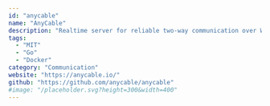 ```yaml
---
id: "anycable"
name: "AnyCable"
description: "Realtime server for reliable two-way communication over WebSockets, Server-sent events, etc."
tags:
  - "MIT"
  - "Go"
  - "Docker"
category: "Communication"
website: "https://anycable.io/"
github: "https://github.com/anycable/anycable"
#image: "/placeholder.svg?height=300&width=400"
---
```


